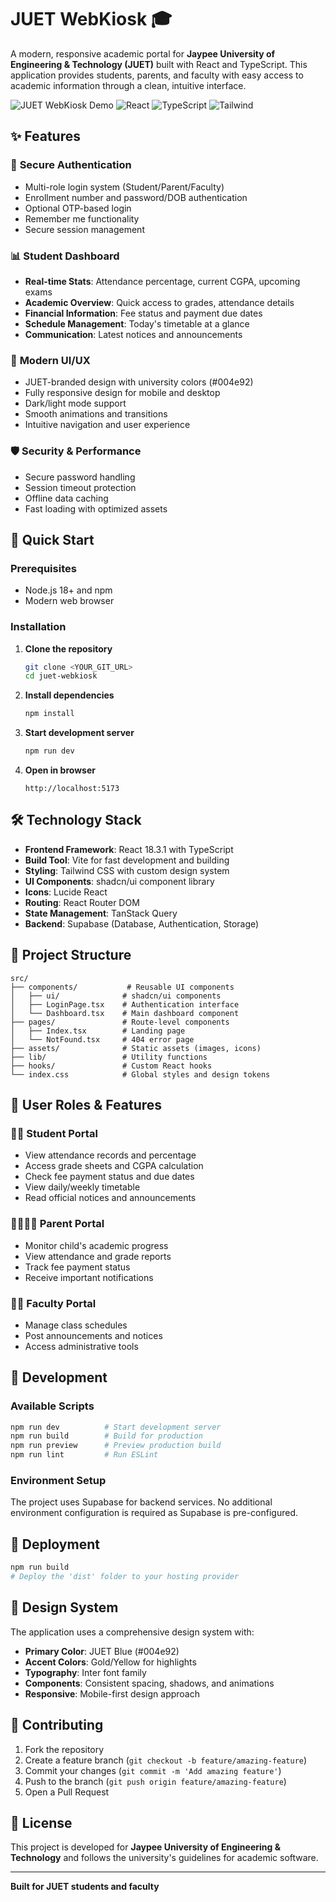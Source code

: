 # JUET WebKiosk 🎓

A modern, responsive academic portal for **Jaypee University of Engineering & Technology (JUET)** built with React and TypeScript. This application provides students, parents, and faculty with easy access to academic information through a clean, intuitive interface.

![JUET WebKiosk Demo](https://img.shields.io/badge/Status-Live-brightgreen) ![React](https://img.shields.io/badge/React-18.3.1-blue) ![TypeScript](https://img.shields.io/badge/TypeScript-Latest-blue) ![Tailwind](https://img.shields.io/badge/TailwindCSS-3.x-cyan)

## ✨ Features

### 🔐 **Secure Authentication**
- Multi-role login system (Student/Parent/Faculty)
- Enrollment number and password/DOB authentication
- Optional OTP-based login
- Remember me functionality
- Secure session management

### 📊 **Student Dashboard**
- **Real-time Stats**: Attendance percentage, current CGPA, upcoming exams
- **Academic Overview**: Quick access to grades, attendance details
- **Financial Information**: Fee status and payment due dates
- **Schedule Management**: Today's timetable at a glance
- **Communication**: Latest notices and announcements

### 🎨 **Modern UI/UX**
- JUET-branded design with university colors (#004e92)
- Fully responsive design for mobile and desktop
- Dark/light mode support
- Smooth animations and transitions
- Intuitive navigation and user experience

### 🛡️ **Security & Performance**
- Secure password handling
- Session timeout protection
- Offline data caching
- Fast loading with optimized assets

## 🚀 Quick Start

### Prerequisites
- Node.js 18+ and npm
- Modern web browser

### Installation

1. **Clone the repository**
   ```bash
   git clone <YOUR_GIT_URL>
   cd juet-webkiosk
   ```

2. **Install dependencies**
   ```bash
   npm install
   ```

3. **Start development server**
   ```bash
   npm run dev
   ```

4. **Open in browser**
   ```
   http://localhost:5173
   ```

## 🛠️ Technology Stack

- **Frontend Framework**: React 18.3.1 with TypeScript
- **Build Tool**: Vite for fast development and building
- **Styling**: Tailwind CSS with custom design system
- **UI Components**: shadcn/ui component library
- **Icons**: Lucide React
- **Routing**: React Router DOM
- **State Management**: TanStack Query
- **Backend**: Supabase (Database, Authentication, Storage)

## 📁 Project Structure

```
src/
├── components/           # Reusable UI components
│   ├── ui/              # shadcn/ui components
│   ├── LoginPage.tsx    # Authentication interface
│   └── Dashboard.tsx    # Main dashboard component
├── pages/               # Route-level components
│   ├── Index.tsx        # Landing page
│   └── NotFound.tsx     # 404 error page
├── assets/              # Static assets (images, icons)
├── lib/                 # Utility functions
├── hooks/               # Custom React hooks
└── index.css            # Global styles and design tokens
```

## 🎯 User Roles & Features

### 👨‍🎓 **Student Portal**
- View attendance records and percentage
- Access grade sheets and CGPA calculation
- Check fee payment status and due dates
- View daily/weekly timetable
- Read official notices and announcements

### 👨‍👩‍👧‍👦 **Parent Portal**
- Monitor child's academic progress
- View attendance and grade reports
- Track fee payment status
- Receive important notifications

### 👩‍🏫 **Faculty Portal**
- Manage class schedules
- Post announcements and notices
- Access administrative tools

## 🔧 Development

### Available Scripts

```bash
npm run dev          # Start development server
npm run build        # Build for production
npm run preview      # Preview production build
npm run lint         # Run ESLint
```

### Environment Setup

The project uses Supabase for backend services. No additional environment configuration is required as Supabase is pre-configured.

## 🚀 Deployment

```bash
npm run build
# Deploy the 'dist' folder to your hosting provider
```

## 🎨 Design System

The application uses a comprehensive design system with:
- **Primary Color**: JUET Blue (#004e92)
- **Accent Colors**: Gold/Yellow for highlights
- **Typography**: Inter font family
- **Components**: Consistent spacing, shadows, and animations
- **Responsive**: Mobile-first design approach

## 🤝 Contributing

1. Fork the repository
2. Create a feature branch (`git checkout -b feature/amazing-feature`)
3. Commit your changes (`git commit -m 'Add amazing feature'`)
4. Push to the branch (`git push origin feature/amazing-feature`)
5. Open a Pull Request

## 📝 License

This project is developed for **Jaypee University of Engineering & Technology** and follows the university's guidelines for academic software.

---

**Built for JUET students and faculty**
